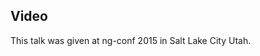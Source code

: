 <!--
{
"name" : "why-realtime-matters",
"version" : "0.1",
"title" : "Why Realtime Matters",
"description" : "TBD",
"homepage" : "https://www.youtube.com/embed/4nD5fjpIesk",
"canonicalSource" : "https://www.youtube.com/embed/4nD5fjpIesk",
"freshnessDate" : 2015-03-05,
"license" : "All Rights Reserved"
}
-->

<!-- @section -->

## Video

This talk was given at ng-conf 2015 in Salt Lake City Utah.

<!-- @asset, "contentType": "outlearn/video", "provider": "youtube", "url": "https://www.youtube.com/embed/4nD5fjpIesk" -->
